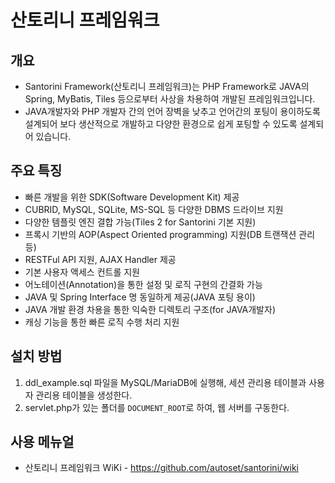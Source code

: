 # 산토리니 프레임워크

## 개요

- Santorini Framework(산토리니 프레임워크)는 PHP Framework로 JAVA의 Spring, MyBatis, Tiles 등으로부터 사상을 차용하여 개발된
프레임워크입니다.
- JAVA개발자와 PHP 개발자 간의 언어 장벽을 낮추고 언어간의 포팅이 용이하도록 설계되어 보다 생산적으로 개발하고 다양한 환경으로 쉽게 포팅할 수 있도록 설계되어 있습니다.

## 주요 특징

- 빠른 개발을 위한 SDK(Software Development Kit) 제공
- CUBRID, MySQL, SQLite, MS-SQL 등 다양한 DBMS 드라이브 지원
- 다양한 템플릿 엔진 결합 가능(Tiles 2 for Santorini 기본 지원)
- 프록시 기반의 AOP(Aspect Oriented programming) 지원(DB 트랜잭션 관리 등)
- RESTFul API 지원, AJAX Handler 제공
- 기본 사용자 액세스 컨트롤 지원
- 어노테이션(Annotation)을 통한 설정 및 로직 구현의 간결화 가능
- JAVA 및 Spring Interface 명 동일하게 제공(JAVA 포팅 용이)
- JAVA 개발 환경 차용을 통한 익숙한 디렉토리 구조(for JAVA개발자)
- 캐싱 기능을 통한 빠른 로직 수행 처리 지원

## 설치 방법

1. ddl_example.sql 파일을 MySQL/MariaDB에 실행해, 세션 관리용 테이블과 사용자 관리용 테이블을 생성한다.
2. servlet.php가 있는 폴더를 `DOCUMENT_ROOT`로 하여, 웹 서버를 구동한다.

## 사용 메뉴얼

* 산토리니 프레임워크 WiKi - https://github.com/autoset/santorini/wiki
